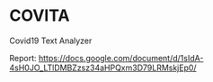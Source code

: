 # COVITA
Covid19 Text Analyzer

Report: https://docs.google.com/document/d/1sIdA-4sH0JO_LTlDMBZzsz34aHPQxm3D79LRMskjEp0/
